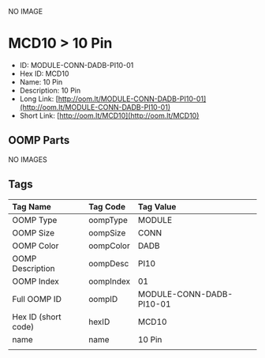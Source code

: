 


  
NO IMAGE  
# MCD10 > 10 Pin

- ID: MODULE-CONN-DADB-PI10-01
- Hex ID: MCD10
- Name: 10 Pin
- Description: 10 Pin
- Long Link: [http://oom.lt/MODULE-CONN-DADB-PI10-01](http://oom.lt/MODULE-CONN-DADB-PI10-01)
- Short Link: [http://oom.lt/MCD10](http://oom.lt/MCD10)

## OOMP Parts
  
NO IMAGES  
## Tags
  

|Tag Name|Tag Code|Tag Value|
| :--- | :--- | :--- |
|OOMP Type|oompType|MODULE|
|OOMP Size|oompSize|CONN|
|OOMP Color|oompColor|DADB|
|OOMP Description|oompDesc|PI10|
|OOMP Index|oompIndex|01|
|Full OOMP ID|oompID|MODULE-CONN-DADB-PI10-01|
|Hex ID (short code)|hexID|MCD10|
|name|name|10 Pin|
||||
